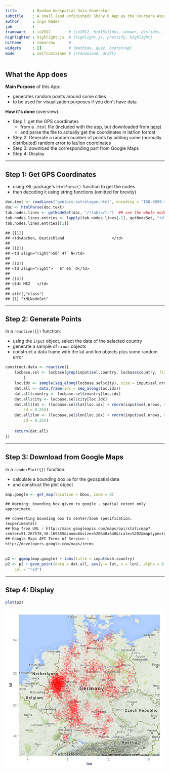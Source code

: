 ```yaml
---
title       : Random Geospatial Data Generator
subtitle    : A small (and unfinished) Shiny R App as the Coursera Assignment
author      : Ingo Nader
job         : 
framework   : io2012        # {io2012, html5slides, shower, dzslides, ...}
highlighter : highlight.js  # {highlight.js, prettify, highlight}
hitheme     : tomorrow      # 
widgets     : []            # {mathjax, quiz, bootstrap}
mode        : selfcontained # {standalone, draft}
---
```





## What the App does

**Main Purpose** of this App:
* generates random points around some cities
* to be used for visualization purposes if you don't have data

**How it's done** (overview):
* Step 1: get the GPS coordinates 
  * from a `.html` file (included with the app, 
but downloaded from [here](http://www.google.com.tr/url?sa=t&rct=j&q=&esrc=s&source=web&cd=1&cad=rja&uact=8&ved=0CBwQFjAA&url=http%3A%2F%2Fwww.astrologon.com%2Fpositionen.htm&ei=5PufU-WSH-fy7AaWm4CwDQ&usg=AFQjCNHS_L79tP4JByIyzX7WvvTAUV19bg&bvm=bv.68911936,d.ZGU))
  * and parse the file to actually get the coordinates in lat/lon format
* Step 2: Generate a random number of points by adding some (normally distributed) random error to lat/lon coordinates
* Step 3: download the corresponding part from Google Maps
* Step 4: Display

--- 

## Step 1: Get GPS Coordinates

* using `XML` package's `htmlParse()` function to get the nodes
* then decoding it using string functions (omitted for brevity)


```r
doc.text <- readLines("geolocs-astrologon.html", encoding = "ISO-8859-1")
doc <- htmlParse(doc.text)
tab.nodes.lines <- getNodeSet(doc, "//table/tr")  ## see the whole node, including html tags:
tab.nodes.lines.entries <- lapply(tab.nodes.lines[-1], getNodeSet, "td")
tab.nodes.lines.entries[[1]]
```

```
## [[1]]
## <td>Aachen, Deutschland                     </td> 
## 
## [[2]]
## <td align="right">50° 47´ N</td> 
## 
## [[3]]
## <td align="right">   6° 05´ O</td> 
## 
## [[4]]
## <td> MEZ   </td> 
## 
## attr(,"class")
## [1] "XMLNodeSet"
```


--- 

## Step 2: Generate Points

In a `reactive({})` function:
* using the `input` object, select the data of the selected country
* generate a sample of `nrows` objects
* construct a data frame with the lat and lon objects plus some random error


```r
construct.data <- reactive({
    locbase.sel <- locbase[grep(input$sel.country, locbase$country, fixed = TRUE), 
        ]
    loc.idx <- sample(seq_along(locbase.sel$city), size = input$sel.nrows, replace = TRUE)
    dat.all <- data.frame(idx = seq_along(loc.idx))
    dat.all$country <- locbase.sel$country[loc.idx]
    dat.all$city <- locbase.sel$city[loc.idx]
    dat.all$lat <- (locbase.sel$lat[loc.idx] + rnorm(input$sel.nrows, mean = 0, 
        sd = 0.25))
    dat.all$lon <- (locbase.sel$lon[loc.idx] + rnorm(input$sel.nrows, mean = 0, 
        sd = 0.25))
    
    return(dat.all)
})

```



--- 

## Step 3: Download from Google Maps

In a `renderPlot({})` function:
* calculate a bounding box `bb` for the geospatial data
* and construct the plot object


```r
map.google <- get_map(location = bbox, zoom = 6)
```

```
## Warning: bounding box given to google - spatial extent only approximate.
```

```
## converting bounding box to center/zoom specification. (experimental)
## Map from URL : http://maps.googleapis.com/maps/api/staticmap?center=51.267578,10.169555&zoom=6&size=%20640x640&scale=%202&maptype=terrain&sensor=false
## Google Maps API Terms of Service : http://developers.google.com/maps/terms
```

```r

p2 <- ggmap(map.google) + labs(title = input$wch.country)
p2 <- p2 + geom_point(data = dat.all, aes(y = lat, x = lon), alpha = 0.2, size = 2, 
    col = "red")
```

--- 

## Step 4: Display


```r
plot(p2)
```

![plot of chunk display](figure/display.png) 



